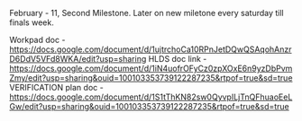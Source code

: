 February - 11, Second Milestone.
Later on new miletone every saturday till finals week.

Workpad doc - https://docs.google.com/document/d/1ujtrchoCa10RPnJetDQwQSAqohAnzrD6DdV5VFd8WKA/edit?usp=sharing
HLDS doc link - https://docs.google.com/document/d/1iN4uofrOFyCz0zpXOxE6n9yzDbPvmZmy/edit?usp=sharing&ouid=100103353739122287235&rtpof=true&sd=true
VERIFICATION plan doc - https://docs.google.com/document/d/1S1tThKN82sw0QyvpILjTnQFhuaoEeLGw/edit?usp=sharing&ouid=100103353739122287235&rtpof=true&sd=true
